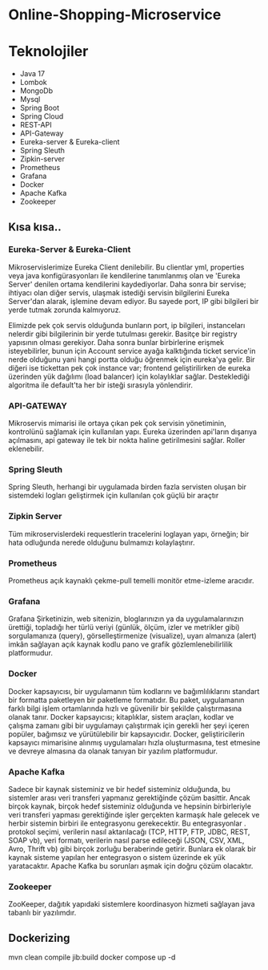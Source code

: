 # Online-Shopping-Microservice

# Teknolojiler
* Java 17
* Lombok
* MongoDb
* Mysql
* Spring Boot
* Spring Cloud  
* REST-API
* API-Gateway
* Eureka-server & Eureka-client
* Spring Sleuth
* Zipkin-server
* Prometheus
* Grafana
* Docker
* Apache Kafka
* Zookeeper

## Kısa kısa..

### Eureka-Server & Eureka-Client
Mikroservislerimize Eureka Client denilebilir. Bu clientlar yml, properties veya java konfigürasyonları ile kendilerine tanımlanmış olan ve 'Eureka Server' denilen ortama kendilerini kaydediyorlar.
Daha sonra bir servise; ihtiyacı olan diğer servis, ulaşmak istediği servisin bilgilerini Eureka Server'dan alarak, işlemine devam ediyor.
Bu sayede port, IP gibi bilgileri bir yerde tutmak zorunda kalmıyoruz.

Elimizde pek çok servis olduğunda bunların port, ip bilgileri, instanceları nelerdir gibi bilgilerinin bir yerde tutulması gerekir. Basitçe bir registry yapısının olması gerekiyor. Daha sonra bunlar birbirlerine erişmek isteyebilirler, bunun için Account service ayağa kalktığında ticket service'in nerde olduğunu yani hangi portta olduğu öğrenmek için eureka'ya gelir. Bir diğeri ise tickettan pek çok instance var; frontend geliştirilirken de eureka üzerinden yük dağılımı (load balancer) için kolaylıklar sağlar. 
Desteklediği algoritma ile default'ta her bir isteği sırasıyla yönlendirir. 

### API-GATEWAY
Mikroservis mimarisi ile ortaya çıkan pek çok servisin yönetiminin, kontrolünü sağlamak için kullanılan yapı.
Eureka üzerinden api'ların dışarıya açılmasını, api gateway ile tek bir nokta haline getirilmesini sağlar. Roller eklenebilir.
### Spring Sleuth
Spring Sleuth, herhangi bir uygulamada birden fazla servisten oluşan bir sistemdeki logları geliştirmek için kullanılan çok güçlü bir araçtır

### Zipkin Server
Tüm mikroservislerdeki requestlerin tracelerini loglayan yapı, örneğin; bir hata odluğunda nerede olduğunu bulmamızı kolaylaştırır.
### Prometheus
Prometheus açık kaynaklı çekme-pull temelli monitör etme-izleme aracıdır.
### Grafana
Grafana Şirketinizin, web sitenizin, bloglarınızın ya da uygulamalarınızın ürettiği, topladığı her türlü veriyi (günlük, ölçüm, izler ve metrikler gibi) sorgulamanıza (query), görselleştirmenize (visualize), uyarı almanıza (alert) imkân sağlayan açık kaynak kodlu pano ve grafik gözlemlenebilirlilik platformudur.

### Docker
Docker kapsayıcısı, bir uygulamanın tüm kodlarını ve bağımlılıklarını standart bir formatta paketleyen bir paketleme formatıdır. Bu paket, uygulamanın farklı bilgi işlem ortamlarında hızlı ve güvenilir bir şekilde çalıştırmasına olanak tanır. Docker kapsayıcısı; kitaplıklar, sistem araçları, kodlar ve çalışma zamanı gibi bir uygulamayı çalıştırmak için gerekli her şeyi içeren popüler, bağımsız ve yürütülebilir bir kapsayıcıdır. Docker, geliştiricilerin kapsayıcı mimarisine alınmış uygulamaları hızla oluşturmasına, test etmesine ve devreye almasına da olanak tanıyan bir yazılım platformudur.

### Apache Kafka
Sadece bir kaynak sisteminiz ve bir hedef sisteminiz olduğunda, bu sistemler arası veri transferi yapmanız gerektiğinde çözüm basittir. Ancak birçok kaynak, birçok hedef sisteminiz olduğunda ve hepsinin birbirleriyle veri transferi yapması gerektiğinde işler gerçekten karmaşık hale gelecek ve herbir sistemin birbiri ile entegrasyonu gerekecektir. Bu entegrasyonlar . protokol seçimi, verilerin nasıl aktarılacağı (TCP, HTTP, FTP, JDBC, REST, SOAP vb), veri formatı, verilerin nasıl parse edileceği (JSON, CSV, XML, Avro, Thrift vb) gibi birçok zorluğu beraberinde getirir. Bunlara ek olarak bir kaynak sisteme yapılan her entegrasyon o sistem üzerinde ek yük yaratacaktır. Apache Kafka bu sorunları aşmak için doğru çözüm olacaktır.
### Zookeeper
ZooKeeper, dağıtık yapıdaki sistemlere koordinasyon hizmeti sağlayan java tabanlı bir yazılımdır.
## Dockerizing
mvn clean compile jib:build
docker compose up -d 
